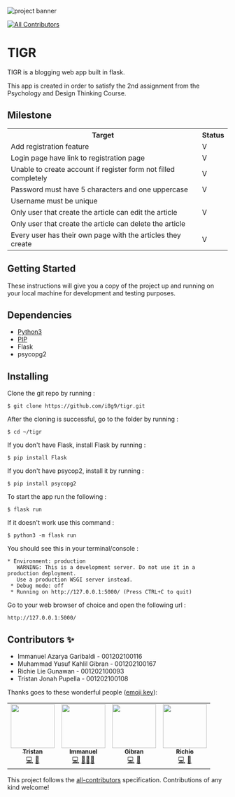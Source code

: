 ![project banner](./thetigrbnnr.png "project banner")
<!-- ALL-CONTRIBUTORS-BADGE:START - Do not remove or modify this section -->
[![All Contributors](https://img.shields.io/badge/all_contributors-4-orange.svg?style=flat-square)](#contributors-)
<!-- ALL-CONTRIBUTORS-BADGE:END -->

# TIGR

TIGR is a blogging web app built in flask.

This app is created in order to satisfy the 2nd assignment from the Psychology and Design Thinking Course.

## Milestone
<table>
    <tr>
        <th>Target</th>
        <th>Status</th>
    </tr>
    <tr>
        <td>Add registration feature</td>
        <td>V</td>
    </tr>
    <tr>
        <td>Login page have link to registration page</td>
        <td>V</td>
    </tr>
    <tr>
        <td>Unable to create account if register form not filled completely</td>
        <td>V</td>
    </tr>
    <tr>
        <td>Password must have 5 characters and one uppercase</td>
        <td>V</td>
    </tr>
    <tr>
        <td>Username must be unique</td>
        <td> </td>
    </tr>
    <tr>
        <td>Only user that create the article can edit the article</td>
        <td>V</td>
    <tr>
        <td>Only user that create the article can delete the article</td>
        <td> </td>
    </tr>
    <tr>
        <td>Every user has their own page with the articles they create</td>
        <td>V</td>
    </tr>
</table>

## Getting Started

These instructions will give you a copy of the project up and running on
your local machine for development and testing purposes. 

## Dependencies

- [Python3](www.python.org)
- [PIP](https://pip.pypa.io/en/stable/installation/)
- Flask
- psycopg2

## Installing

Clone the git repo by running :
```
$ git clone https://github.com/i8g9/tigr.git
```

After the cloning is successful, go to the folder by running :
```
$ cd ~/tigr
```

If you don't have Flask, install Flask by running :
```
$ pip install Flask
```

If you don't have psycop2, install it by running :
```
$ pip install psycopg2
```

To start the app run the following :
```
$ flask run
```
If it doesn't work use this command :
```
$ python3 -m flask run
```

You should see this in your terminal/console :
```
* Environment: production
   WARNING: This is a development server. Do not use it in a production deployment.
   Use a production WSGI server instead.
 * Debug mode: off
 * Running on http://127.0.0.1:5000/ (Press CTRL+C to quit)
```

Go to your web browser of choice and open the following url :
```
http://127.0.0.1:5000/
```

## Contributors ✨
- Immanuel Azarya Garibaldi - 001202100116
- Muhammad Yusuf Kahlil Gibran - 001202100167
- Richie Lie Gunawan - 001202100093
- Tristan Jonah Pupella - 001202100108

Thanks goes to these wonderful people ([emoji key](https://allcontributors.org/docs/en/emoji-key)):

<!-- ALL-CONTRIBUTORS-LIST:START - Do not remove or modify this section -->
<!-- prettier-ignore-start -->
<!-- markdownlint-disable -->
<table>
  <tr>
    <td align="center"><a href="https://github.com/Jonah0705"><img src="https://avatars.githubusercontent.com/u/102454788?v=4?s=100" width="100px;" alt=""/><br /><sub><b>Tristan</b></sub></a><br /><a href="https://github.com/i8g9/tigr/commits?author=Jonah0705" title="Code">💻</a> <a href="https://github.com/i8g9/tigr/commits?author=Jonah0705" title="Documentation">📖</a></td>
    <td align="center"><a href="https://github.com/i8g9"><img src="https://avatars.githubusercontent.com/u/71978642?v=4?s=100" width="100px;" alt=""/><br /><sub><b>Immanuel</b></sub></a><br /><a href="https://github.com/i8g9/tigr/commits?author=i8g9" title="Code">💻</a> <a href="https://github.com/i8g9/tigr/commits?author=i8g9" title="Documentation">📖</a><a href="#maintenance-i8g9" title="Maintenance">🚧</a><a href="#design-i8g9" title="Design">🎨</a></td>
    <td align="center"><a href="https://github.com/KahlilGibran17"><img src="https://avatars.githubusercontent.com/u/96876025?v=4?s=100" width="100px;" alt=""/><br /><sub><b>Gibran</b></sub></a><br /><a href="https://github.com/i8g9/tigr/commits?author=KahlilGibran17" title="Code">💻</a> <a href="https://github.com/i8g9/tigr/commits?author=KahlilGibran17" title="Documentation">📖</a></td>
    <td align="center"><a href="https://github.com/Richie8900"><img src="https://avatars.githubusercontent.com/u/102241140?v=4?s=100" width="100px;" alt=""/><br /><sub><b>Richie</b></sub></a><br /><a href="https://github.com/i8g9/tigr/commits?author=Richie8900" title="Code">💻</a> <a href="https://github.com/i8g9/tigr/commits?author=Richie8900" title="Documentation">📖</a></td>
  </tr>
</table>

<!-- markdownlint-restore -->
<!-- prettier-ignore-end -->

<!-- ALL-CONTRIBUTORS-LIST:END -->

This project follows the [all-contributors](https://github.com/all-contributors/all-contributors) specification. Contributions of any kind welcome!

